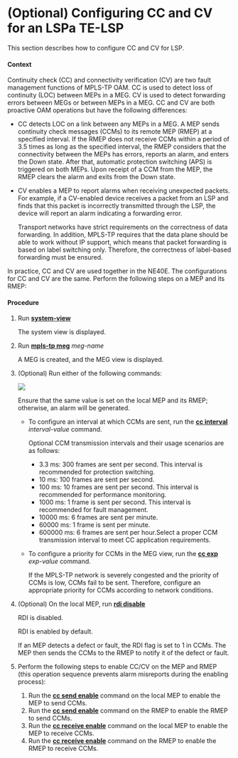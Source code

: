 (Optional) Configuring CC and CV for an LSPa TE-LSP
===================================================

This section describes how to configure CC and CV for LSP.

#### Context

Continuity check (CC) and connectivity verification (CV) are two fault management functions of MPLS-TP OAM. CC is used to detect loss of continuity (LOC) between MEPs in a MEG. CV is used to detect forwarding errors between MEGs or between MEPs in a MEG. CC and CV are both proactive OAM operations but have the following differences:

* CC detects LOC on a link between any MEPs in a MEG. A MEP sends continuity check messages (CCMs) to its remote MEP (RMEP) at a specified interval. If the RMEP does not receive CCMs within a period of 3.5 times as long as the specified interval, the RMEP considers that the connectivity between the MEPs has errors, reports an alarm, and enters the Down state. After that, automatic protection switching (APS) is triggered on both MEPs. Upon receipt of a CCM from the MEP, the RMEP clears the alarm and exits from the Down state.
* CV enables a MEP to report alarms when receiving unexpected packets. For example, if a CV-enabled device receives a packet from an LSP and finds that this packet is incorrectly transmitted through the LSP, the device will report an alarm indicating a forwarding error.
  
  Transport networks have strict requirements on the correctness of data forwarding. In addition, MPLS-TP requires that the data plane should be able to work without IP support, which means that packet forwarding is based on label switching only. Therefore, the correctness of label-based forwarding must be ensured.

In practice, CC and CV are used together in the NE40E. The configurations for CC and CV are the same. Perform the following steps on a MEP and its RMEP:


#### Procedure

1. Run [**system-view**](cmdqueryname=system-view)
   
   
   
   The system view is displayed.
2. Run [**mpls-tp meg**](cmdqueryname=mpls-tp+meg) *meg-name*
   
   
   
   A MEG is created, and the MEG view is displayed.
3. (Optional) Run either of the following commands:
   
   ![](../../../../public_sys-resources/note_3.0-en-us.png) 
   
   Ensure that the same value is set on the local MEP and its RMEP; otherwise, an alarm will be generated.
   
   * To configure an interval at which CCMs are sent, run the [**cc interval**](cmdqueryname=cc+interval) *interval-value* command.
     
     Optional CCM transmission intervals and their usage scenarios are as follows:
     + 3.3 ms: 300 frames are sent per second. This interval is recommended for protection switching.
     + 10 ms: 100 frames are sent per second.
     + 100 ms: 10 frames are sent per second. This interval is recommended for performance monitoring.
     + 1000 ms: 1 frame is sent per second. This interval is recommended for fault management.
     + 10000 ms: 6 frames are sent per minute.
     + 60000 ms: 1 frame is sent per minute.
     + 600000 ms: 6 frames are sent per hour.Select a proper CCM transmission interval to meet CC application requirements.
   * To configure a priority for CCMs in the MEG view, run the [**cc exp**](cmdqueryname=cc+exp) *exp-value* command.
     
     If the MPLS-TP network is severely congested and the priority of CCMs is low, CCMs fail to be sent. Therefore, configure an appropriate priority for CCMs according to network conditions.
4. (Optional) On the local MEP, run [**rdi disable**](cmdqueryname=rdi+disable)
   
   
   
   RDI is disabled.
   
   RDI is enabled by default.
   
   If an MEP detects a defect or fault, the RDI flag is set to 1 in CCMs. The MEP then sends the CCMs to the RMEP to notify it of the defect or fault.
5. Perform the following steps to enable CC/CV on the MEP and RMEP (this operation sequence prevents alarm misreports during the enabling process):
   1. Run the [**cc send enable**](cmdqueryname=cc+send+enable) command on the local MEP to enable the MEP to send CCMs.
   2. Run the [**cc send enable**](cmdqueryname=cc+send+enable) command on the RMEP to enable the RMEP to send CCMs.
   3. Run the [**cc receive enable**](cmdqueryname=cc+receive+enable) command on the local MEP to enable the MEP to receive CCMs.
   4. Run the [**cc receive enable**](cmdqueryname=cc+receive+enable) command on the RMEP to enable the RMEP to receive CCMs.